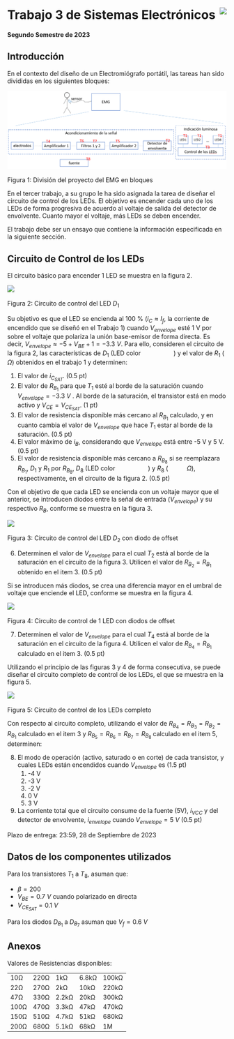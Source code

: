 # <img src="https://julianodb.github.io/SISTEMAS_ELECTRONICOS_PARA_INGENIERIA_BIOMEDICA/img/logo_fing.png?raw=true" align="right" height="45"> Trabajo 3 de Sistemas Electrónicos

#### Segundo Semestre de 2023

## Introducción

En el contexto del diseño de un Electromiógrafo portátil, las tareas han sido divididas en los siguientes bloques:

![TX_bloques](../img/TX_bloques.png)

Figura 1: División del proyecto del EMG en bloques

En el tercer trabajo, a su grupo le ha sido asignada la tarea de diseñar el circuito de control de los LEDs. El objetivo es encender cada uno de los LEDs de forma progresiva de acuerdo al voltaje de salida del detector de envolvente. Cuanto mayor el voltaje, más LEDs se deben encender.

El trabajo debe ser un ensayo que contiene la información especificada en la siguiente sección.

## Circuito de Control de los LEDs

El circuito básico para encender 1 LED se muestra en la figura 2.

<img src="https://julianodb.github.io/electronic_circuits_diagrams/led_control.png" width="180">

Figura 2: Circuito de control del LED $D_1$

Su objetivo es que el LED se encienda al 100 % ($i_C \approx I_f$, la corriente de encendido que se diseñó en el Trabajo 1) cuando $V_{envelope}$ esté 1 V por sobre el voltaje que polariza la unión base-emisor de forma directa. Es decir, $V_{envelope} \approx -5 + V_{BE} + 1 = -3.3\ V$. Para ello, consideren el circuito de la figura 2, las características de $D_1$ (LED color ```          ```) y el valor de $R_1$ (```      ```$\Omega$) obtenidos en el trabajo 1 y determinen: 
1. El valor de $i_{C_{SAT}}$. (0.5 pt) 
2. El valor de $R_{B_1}$ para que $T_1$ esté al borde de la saturación cuando $V_{envelope} = -3.3\ V$ . Al borde de la saturación, el transistor está en modo activo y $V_{CE} = V_{CE_{SAT}}$. (1 pt) 
3. El valor de resistencia disponible más cercano al $R_{B_1}$ calculado, y en cuanto cambia el valor de $V_{envelope}$ que hace $T_1$ estar al borde de la saturación. (0.5 pt)
4. El valor máximo de $i_B$, considerando que $V_{envelope}$ está entre -5 V y 5 V. (0.5 pt)
5. El valor de resistencia disponible más cercano a $R_{B_8}$ si se reemplazara $R_{B_1}$, $D_1$ y $R_1$ por $R_{B_8}$, $D_8$ (LED color ```          ```) y $R_8$ (```      ```$\Omega$), respectivamente, en el circuito de la figura 2. (0.5 pt)

Con el objetivo de que cada LED se encienda con un voltaje mayor que el anterior, se introducen diodos entre la señal de entrada ($V_{envelope}$) y su respectivo $R_B$, conforme se muestra en la figura 3.

<img src="https://julianodb.github.io/electronic_circuits_diagrams/led_control_2.png" width="250">

Figura 3: Circuito de control del LED $D_2$ con diodo de offset

6. Determinen el valor de $V_{envelope}$ para el cual $T_2$ está al borde de la saturación en el circuito de la figura 3. Utilicen el valor de $R_{B_2} = R_{B_1}$ obtenido en el item 3. (0.5 pt)

Si se introducen más diodos, se crea una diferencia mayor en el umbral de voltaje que enciende el LED, conforme se muestra en la figura 4.

<img src="https://julianodb.github.io/electronic_circuits_diagrams/led_control_4.png" width="400">

Figura 4: Circuito de control de 1 LED con diodos de offset

7. Determinen el valor de $V_{envelope}$ para el cual $T_4$ está al borde de la saturación en el circuito de la figura 4. Utilicen el valor de $R_{B_4} = R_{B_1}$ calculado en el item 3. (0.5 pt)

Utilizando el principio de las figuras 3 y 4 de forma consecutiva, se puede diseñar el circuito completo de control de los LEDs, el que se muestra en la figura 5. 

<img src="https://julianodb.github.io/electronic_circuits_diagrams/eight_leds_plus_control.png" width="700">

Figura 5: Circuito de control de los LEDs completo

Con respecto al circuito completo, utilizando el valor de $R_{B_4} = R_{B_3} = R_{B_2} = R_{B_1}$ calculado en el item 3 y $R_{B_5} = R_{B_6} = R_{B_7} = R_{B_8}$ calculado en el item 5, determinen:

8. El modo de operación (activo, saturado o en corte) de cada transistor, y cuales LEDs están encendidos cuando $V_{envelope}$ es (1.5 pt)
   1. -4 V
   1. -3 V
   1. -2 V
   1. 0 V
   1. 3 V
9. La corriente total que el circuito consume de la fuente (5V), $i_{VCC}$ y del detector de envolvente, $i_{envelope}$ cuando $V_{envelope} = 5\ V$ (0.5 pt)

Plazo de entrega: 23:59, 28 de Septiembre de 2023

## Datos de los componentes utilizados

Para los transistores $T_1$ a $T_8$, asuman que:
- $\beta = 200$
- $V_{BE} = 0.7\ V$ cuando polarizado en directa
- $V_{CE_{SAT}} = 0.1\ V$

Para los diodos $D_{B_1}$ a $D_{B_7}$ asuman que $V_f = 0.6\ V$

## Anexos

Valores de Resistencias disponibles:

|   |  |        |       |  |
|------|------|-----------|------------|-------|
| 10Ω  | 220Ω | 1kΩ       | 6.8kΩ      | 100kΩ |
| 22Ω  | 270Ω | 2kΩ       | 10kΩ       | 220kΩ |
| 47Ω  | 330Ω | 2.2kΩ     | 20kΩ       | 300kΩ |
| 100Ω | 470Ω | 3.3kΩ     | 47kΩ       | 470kΩ |
| 150Ω | 510Ω | 4.7kΩ     | 51kΩ       | 680kΩ |
| 200Ω | 680Ω | 5.1kΩ     | 68kΩ       | 1M    |
